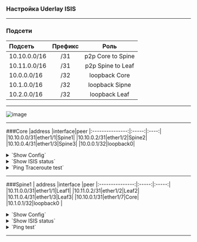 ### Настройка Uderlay ISIS

---

### Подсети
| Подсеть  | Префикс  | Роль |
|:------------ |:-------:|:-------:|
|10.10.0.0/16|/31|p2p Core to Spine|
|10.11.0.0/16|/31|p2p Spine to Leaf|
|10.0.0.0/16|/32|loopback Core|
|10.1.0.0/16|/32|loopback Sipne|
|10.2.0.0/16|/32|loopback Leaf|
---
![image](https://raw.githubusercontent.com/nousaibot/VXLAN-EVPN-CiscoNexus-COD-LAB/main/IMG/UnderlayISIS.PNG)

---

###Core
|address |interface|peer
|:---------------:|:-----:|:----:|
|10.10.0.0/31|ether1/1|Spine1|
|10.10.0.2/31|ether1/2|Spine2|
|10.10.0.4/31|ether1/3|Spine3|
|10.0.0.1/32|loopback0|
<details>
  <summary>`Show Config`</summary>
<pre><code>
interface Loopback0
 ip address 10.0.0.1 255.255.255.255
 ip router isis 1
!
interface Ethernet0/1
 description Spine1
 ip address 10.10.0.0 255.255.255.254
 ip router isis 1
 isis network point-to-point 
!
interface Ethernet0/2
 description Spine2
 ip address 10.10.0.2 255.255.255.254
 ip router isis 1
 isis network point-to-point 
!
interface Ethernet0/3
 description Spine3
 ip address 10.10.0.4 255.255.255.254
 ip router isis 1
 isis network point-to-point 
!
router isis 1
 net 49.0007.0100.0000.0001.00
 is-type level-2-only
 metric-style wide
 </code></pre>
</details>

<details>
  <summary>`Show ISIS status`</summary>
<pre><code>

</code></pre>
</details>

<details>
  <summary>`Ping Traceroute test`</summary>
<pre><code>

</code></pre>
</details>

---

###Spine1
 | address |interface |peer
|:---------------:|:-----:|:-----:|
|10.11.0.0/31|ether1/1|Leaf1|
|10.11.0.2/31|ether1/2|Leaf2|
|10.11.0.4/31|ether1/3|Leaf3|
|10.10.0.1/31|ether1/7|Core|
|10.1.0.1/32|loopback0 |
<details>
  <summary>`Show Config`</summary>
<pre><code>
feature isis
interface Ethernet1/1
  description Leaf1
  ip address 10.11.0.0/31
  isis network point-to-point
  isis circuit-type level-1
  ip router isis 1
!
interface Ethernet1/2
  description Leaf2
  ip address 10.11.0.2/31
  isis network point-to-point
  isis circuit-type level-1
  ip router isis 1
!
interface Ethernet1/3
  description Leaf3
  ip address 10.11.0.4/31
  isis network point-to-point
  isis circuit-type level-1
  ip router isis 1
!
interface Ethernet1/7
  description Core
  ip address 10.10.0.1/31
  isis network point-to-point
  isis circuit-type level-2
  ip router isis 1
!
interface loopback0
  ip address 10.1.0.1/32
  ip router isis 1
!
router isis 1
  net 49.0001.0100.0100.0001.00
  address-family ipv4 unicast
    distribute level-1 into level-2 all
</code></pre>
</details>

<details>
  <summary>`Show ISIS status`</summary>
<pre><code>

</code></pre>
</details>

<details>
  <summary>`Ping test`</summary>
<pre><code>

</code></pre>
</details>

---